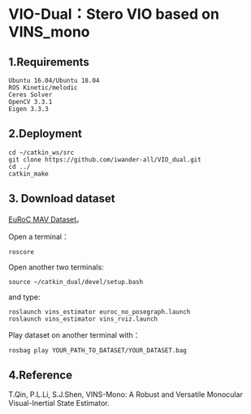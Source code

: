 # VIO-Dual：Stero VIO based on VINS_mono


## 1.Requirements
```
Ubuntu 16.04/Ubuntu 18.04
ROS Kinetic/melodic
Ceres Solver
OpenCV 3.3.1
Eigen 3.3.3
```

## 2.Deployment
```
cd ~/catkin_ws/src
git clone https://github.com/iwander-all/VIO_dual.git
cd ../
catkin_make
```

## 3. Download dataset
[EuRoC MAV Dataset](https://projects.asl.ethz.ch/datasets/doku.php?id=kmavvisualinertialdatasets)。

Open a terminal：
```
roscore
```
Open another two terminals:
```
source ~/catkin_dual/devel/setup.bash
```

and type:
```
roslaunch vins_estimator euroc_no_posegraph.launch  
roslaunch vins_estimator vins_rviz.launch
```

Play dataset on another terminal with：
```
rosbag play YOUR_PATH_TO_DATASET/YOUR_DATASET.bag 
```

## 4.Reference
T.Qin, P.L.Li, S.J.Shen, VINS-Mono: A Robust and Versatile Monocular Visual-Inertial State Estimator.

